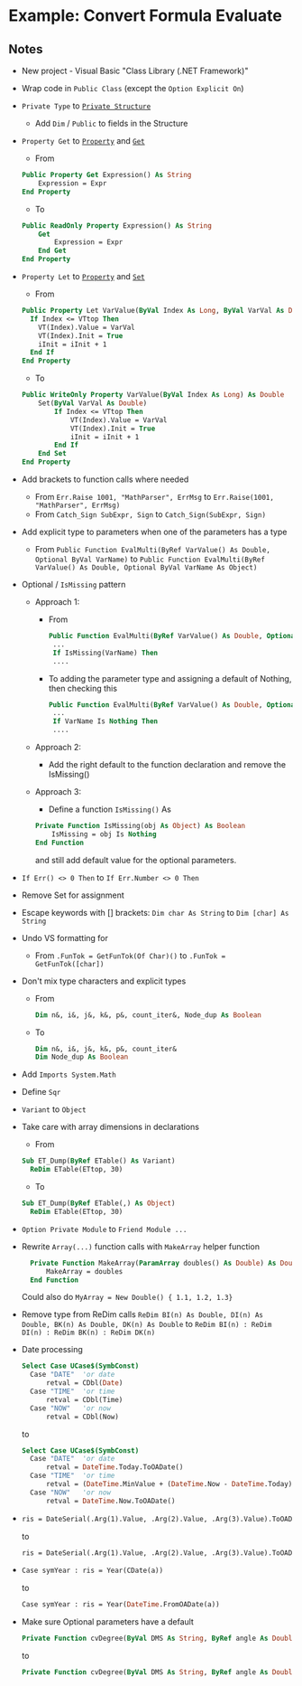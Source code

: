 # Example: Convert Formula Evaluate

## Notes
* New project - Visual Basic "Class Library (.NET Framework)"
* Wrap code in `Public Class` (except the `Option Explicit On`)
* `Private Type` to [`Private Structure`](https://docs.microsoft.com/en-us/dotnet/visual-basic/programming-guide/language-features/data-types/how-to-declare-a-structure)
  * Add `Dim` / `Public` to fields in the Structure
* `Property Get` to [`Property`](https://docs.microsoft.com/en-us/dotnet/visual-basic/language-reference/statements/property-statement) and [`Get`](https://docs.microsoft.com/en-us/dotnet/visual-basic/language-reference/statements/get-statement)
  *  From
    ```vb
    Public Property Get Expression() As String
        Expression = Expr
    End Property
    ```
  *  To
    ```vb
    Public ReadOnly Property Expression() As String
        Get
            Expression = Expr
        End Get
    End Property
    ```
* `Property Let` to [`Property`](https://docs.microsoft.com/en-us/dotnet/visual-basic/language-reference/statements/property-statement) and [`Set`](https://docs.microsoft.com/en-us/dotnet/visual-basic/language-reference/statements/set-statement) 
  *  From
    ```vb
    Public Property Let VarValue(ByVal Index As Long, ByVal VarVal As Double)
      If Index <= VTtop Then
        VT(Index).Value = VarVal
        VT(Index).Init = True
        iInit = iInit + 1
      End If
    End Property
    ```
  *  To
    ```vb
    Public WriteOnly Property VarValue(ByVal Index As Long) As Double
        Set(ByVal VarVal As Double)
            If Index <= VTtop Then
                VT(Index).Value = VarVal
                VT(Index).Init = True
                iInit = iInit + 1
            End If
        End Set
    End Property
    ```

* Add brackets to function calls where needed
  *  From `Err.Raise 1001, "MathParser", ErrMsg` to `Err.Raise(1001, "MathParser", ErrMsg)`
  *  From `Catch_Sign SubExpr, Sign` to `Catch_Sign(SubExpr, Sign)`

* Add explicit type to parameters when one of the parameters has a type
  * From `Public Function EvalMulti(ByRef VarValue() As Double, Optional ByVal VarName)` to `Public Function EvalMulti(ByRef VarValue() As Double, Optional ByVal VarName As Object)`

* Optional / `IsMissing` pattern
  * Approach 1:
    * From 
      ```vb
      Public Function EvalMulti(ByRef VarValue() As Double, Optional ByVal VarName)
       ...
       If IsMissing(VarName) Then
       ....
      ```
    * To adding the parameter type and assigning a default of Nothing, then checking this
      ```vb
      Public Function EvalMulti(ByRef VarValue() As Double, Optional ByVal VarName As Object = Nothing)
       ...
       If VarName Is Nothing Then
       ....
      ```
  * Approach 2:
    * Add the right default to the function declaration and remove the IsMissing()

  * Approach 3:
    * Define a function `IsMissing()` As
    ```vb
    Private Function IsMissing(obj As Object) As Boolean
        IsMissing = obj Is Nothing
    End Function
    ```
    and still add default value for the optional parameters.
  

* `If Err() <> 0 Then` to `If Err.Number <> 0 Then`

* Remove Set for assignment

* Escape keywords with [] brackets: `Dim char As String`  to `Dim [char] As String`

* Undo VS formatting for 
  * From `.FunTok = GetFunTok(Of Char)()` to `.FunTok = GetFunTok([char])`

* Don't mix type characters and explicit types
  * From 
    ```vb
    Dim n&, i&, j&, k&, p&, count_iter&, Node_dup As Boolean
    ```
  * To 
    ```vb
    Dim n&, i&, j&, k&, p&, count_iter&
    Dim Node_dup As Boolean
    ```
* Add `Imports System.Math`

* Define `Sqr`

* `Variant` to `Object`

* Take care with array dimensions in declarations
  * From
  ```vb
  Sub ET_Dump(ByRef ETable() As Variant)
    ReDim ETable(ETtop, 30)
  ```
  * To
  ```vb
  Sub ET_Dump(ByRef ETable(,) As Object)
    ReDim ETable(ETtop, 30)
  ```
  
* `Option Private Module` to `Friend Module ...`

* Rewrite `Array(...)` function calls with `MakeArray` helper function
  ```vb
    Private Function MakeArray(ParamArray doubles() As Double) As Double()
        MakeArray = doubles
    End Function
  ```
  Could also do
  `MyArray = New Double() { 1.1, 1.2, 1.3}`

* Remove type from ReDim calls
  `ReDim BI(n) As Double, DI(n) As Double, BK(n) As Double, DK(n) As Double`
  to
  `ReDim BI(n) : ReDim DI(n) : ReDim BK(n) : ReDim DK(n)`

* Date processing
  ```vb
  Select Case UCase$(SymbConst)
    Case "DATE"  'or date
        retval = CDbl(Date)
    Case "TIME"  'or time
        retval = CDbl(Time)
    Case "NOW"   'or now
        retval = CDbl(Now)
  ```
  to 
  ```vb
  Select Case UCase$(SymbConst)
    Case "DATE"  'or date
        retval = DateTime.Today.ToOADate()
    Case "TIME"  'or time
        retval = (DateTime.MinValue + (DateTime.Now - DateTime.Today)).ToOADate()
    Case "NOW"   'or now
        retval = DateTime.Now.ToOADate()
  ```
  
*
  ```vb
  ris = DateSerial(.Arg(1).Value, .Arg(2).Value, .Arg(3).Value).ToOADate()
  ```
  to
  ```vb
  ris = DateSerial(.Arg(1).Value, .Arg(2).Value, .Arg(3).Value).ToOADate()
  ```

*
  ```vb
  Case symYear : ris = Year(CDate(a))
  ```
  to 
  ```vb
  Case symYear : ris = Year(DateTime.FromOADate(a))
  ```

* Make sure Optional parameters have a default
  ```vb
  Private Function cvDegree(ByVal DMS As String, ByRef angle As Double, Optional ByRef sMsg As String = Nothing) As Boolean
  ```
  to
  ```vb
  Private Function cvDegree(ByVal DMS As String, ByRef angle As Double, Optional ByRef sMsg As String = Nothing) As Boolean
  ```
